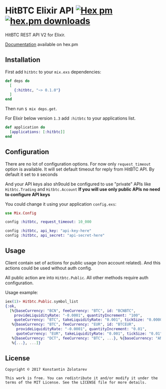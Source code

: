 # HitBTC Elixir API [![Hex pm](http://img.shields.io/hexpm/v/hitbtc.svg?style=flat)](https://hex.pm/packages/hitbtc) [![hex.pm downloads](https://img.shields.io/hexpm/dt/hitbtc.svg?style=flat)](https://hex.pm/packages/hitbtc)

HitBTC REST API V2 for Elixir.

[Documentation](https://hexdocs.pm/hitbtc/api-reference.html) available on hex.pm

## Installation

First add `hitbtc` to your `mix.exs` dependencies:

```elixir
def deps do
  [
    {:hitbtc, "~> 0.1.0"}
  ]
end
```

Then run `$ mix deps.get`.

For Elixir below version `1.3` add `:hitbtc` to your applications list.

```elixir
def application do
  [applications: [:hitbtc]]
end
```

## Configuration

There are no lot of configuration options. For now only `request_timeout` option is available.
It will set default timeout for reply from HitBTC API. By default it set to `8` seconds

And your API keys also sh9ould be configured to use "private" APIs like `Hitbtc.Trading` and `Hitbtc.Account`
**If you will use only public APIs no need to configure API keys**

You could change it using your application `config.exs`:

```elixir
use Mix.Config

config :hitbtc, request_timeout: 10_000

config :hitbtc, api_key: "api-key-here"
config :hitbtc, api_secret: "api-secret-here"
```

## Usage

Client contain set of actions for public usage (non account related).
And this actions could be used without auth config.

All public action are into `Hitbtc.Public`. All other methods require auth configuration.

Usage example:

```elixir
iex(1)> Hitbtc.Public.symbol_list
{:ok,
  [%{baseCurrency: "BCN", feeCurrency: "BTC", id: "BCNBTC",
    provideLiquidityRate: "-0.0001", quantityIncrement: "100",
    quoteCurrency: "BTC", takeLiquidityRate: "0.001", tickSize: "0.0000000001"},
   %{baseCurrency: "BTC", feeCurrency: "EUR", id: "BTCEUR",
     provideLiquidityRate: "-0.0001", quantityIncrement: "0.01",
     quoteCurrency: "EUR", takeLiquidityRate: "0.001", tickSize: "0.01"},
   %{baseCurrency: "DCT", feeCurrency: "BTC", ...}, %{baseCurrency: "ANT", ...},
   %{...}, ...]}
```

## License

```
Copyright © 2017 Konstantin Zolotarev

This work is free. You can redistribute it and/or modify it under the
terms of the MIT License. See the LICENSE file for more details.
```
